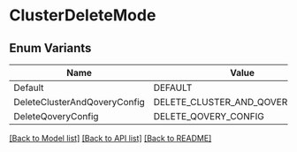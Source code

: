 # ClusterDeleteMode

## Enum Variants

| Name | Value |
|---- | -----|
| Default | DEFAULT |
| DeleteClusterAndQoveryConfig | DELETE_CLUSTER_AND_QOVERY_CONFIG |
| DeleteQoveryConfig | DELETE_QOVERY_CONFIG |


[[Back to Model list]](../README.md#documentation-for-models) [[Back to API list]](../README.md#documentation-for-api-endpoints) [[Back to README]](../README.md)


